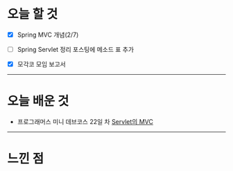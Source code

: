 # 오늘 할 것

- [x] Spring MVC 개념(2/7)
- [ ] Spring Servlet 정리 포스팅에 메소드 표 추가 

- [x] 모각코 모임 보고서

---

# 오늘 배운 것


- 프로그래머스 미니 데브코스 22일 차 [Servlet의 MVC](https://github.com/suran-kim/cnu_backend_TIL/blob/16a1ee2e430392cb70da49d0d463db520ed95e9a/Study/Spring/%5BSpring%20Boot%5D%20Spring%20MVC.md)


---

# 느낀 점


<br/>

